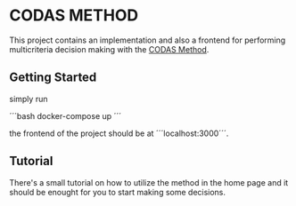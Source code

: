 # CODAS METHOD

This project contains an implementation and also a frontend for performing multicriteria decision making with the [CODAS Method](https://www.researchgate.net/publication/308697546_A_new_combinative_distance-based_assessment_taxonomy_method_for_multi-criteria_decision-making).

## Getting Started

simply run

´´´bash
docker-compose up
´´´

the frontend of the project should be at ´´´localhost:3000´´´.

## Tutorial

There's a small tutorial on how to utilize the method in the home page and it should be enought for you to start making some decisions.
